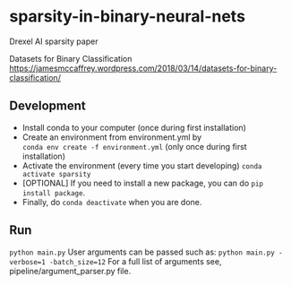 # sparsity-in-binary-neural-nets
Drexel AI sparsity paper

Datasets for Binary Classification
https://jamesmccaffrey.wordpress.com/2018/03/14/datasets-for-binary-classification/


## Development
* Install conda to your computer (once during first installation)
* Create an environment from environment.yml by  
`conda env create -f environment.yml`
(only once during first installation)
* Activate the environment (every time you start developing)
`conda activate sparsity`
* [OPTIONAL] If you need to install a new package, you can do `pip install package`.
* Finally, do `conda deactivate` when you are done.

## Run
`python main.py`
User arguments can be passed such as:
`python main.py -verbose=1 -batch_size=12` 
For a full list of arguments see, pipeline/argument_parser.py file.

